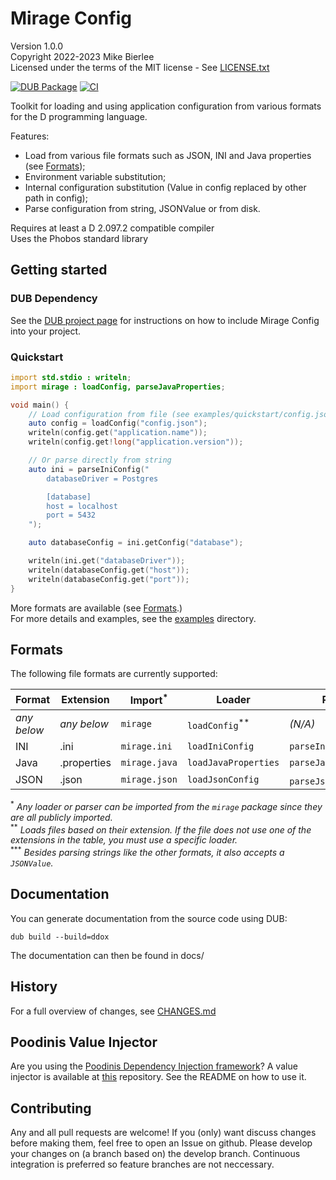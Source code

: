 # Mirage Config

Version 1.0.0  
Copyright 2022-2023 Mike Bierlee  
Licensed under the terms of the MIT license - See [LICENSE.txt](LICENSE.txt)

[![DUB Package](https://img.shields.io/dub/v/mirage-config.svg)](https://code.dlang.org/packages/mirage-config) [![CI](https://github.com/mbierlee/mirage-config/actions/workflows/dub.yml/badge.svg)](https://github.com/mbierlee/mirage-config/actions/workflows/dub.yml)

Toolkit for loading and using application configuration from various formats for the D programming language.

Features:

- Load from various file formats such as JSON, INI and Java properties (see [Formats](#formats));
- Environment variable substitution;
- Internal configuration substitution (Value in config replaced by other path in config);
- Parse configuration from string, JSONValue or from disk.

Requires at least a D 2.097.2 compatible compiler  
Uses the Phobos standard library  

## Getting started

### DUB Dependency

See the [DUB project page](https://code.dlang.org/packages/mirage-config) for instructions on how to include Mirage Config into your project.

### Quickstart

```d
import std.stdio : writeln;
import mirage : loadConfig, parseJavaProperties;

void main() {
    // Load configuration from file (see examples/quickstart/config.json)
    auto config = loadConfig("config.json");
    writeln(config.get("application.name"));
    writeln(config.get!long("application.version"));

    // Or parse directly from string
    auto ini = parseIniConfig("
        databaseDriver = Postgres

        [database]
        host = localhost
        port = 5432
    ");

    auto databaseConfig = ini.getConfig("database");

    writeln(ini.get("databaseDriver"));
    writeln(databaseConfig.get("host"));
    writeln(databaseConfig.get("port"));
}
```

More formats are available (see [Formats](#formats).)  
For more details and examples, see the [examples](examples) directory.

## Formats

The following file formats are currently supported:

| Format      | Extension   | Import<sup>\*</sup> | Loader                      | Parser                             | Factory                 |
| ----------- | ----------- | ------------------- | --------------------------- | ---------------------------------- | ----------------------- |
| _any below_ | _any below_ | `mirage`            | `loadConfig`<sup>\*\*</sup> | _(N/A)_                            |                         |
| INI         | .ini        | `mirage.ini`        | `loadIniConfig`             | `parseIniConfig`                   | `IniConfigFactory`      |
| Java        | .properties | `mirage.java`       | `loadJavaProperties`        | `parseJavaProperties`              | `JavaPropertiesFactory` |
| JSON        | .json       | `mirage.json`       | `loadJsonConfig`            | `parseJsonConfig`<sup>\*\*\*</sup> | `JsonConfigFactory`     |

<sup>\*</sup> _Any loader or parser can be imported from the `mirage` package since they are all publicly imported._  
<sup>\*\*</sup> _Loads files based on their extension. If the file does not use one of the extensions in the table, you must use a specific loader._  
<sup>\*\*\*</sup> _Besides parsing strings like the other formats, it also accepts a `JSONValue`._

## Documentation

You can generate documentation from the source code using DUB:

```
dub build --build=ddox
```

The documentation can then be found in docs/

## History

For a full overview of changes, see [CHANGES.md](CHANGES.md)

## Poodinis Value Injector

Are you using the [Poodinis Dependency Injection framework](https://github.com/mbierlee/poodinis)? A value injector is available at [this](https://github.com/mbierlee/mirage-injector) repository. See the README on how to use it.

## Contributing

Any and all pull requests are welcome! If you (only) want discuss changes before making them, feel free to open an Issue on github. Please develop your changes on (a branch based on) the develop branch. Continuous integration is preferred so feature branches are not neccessary.
